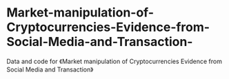 # Market-manipulation-of-Cryptocurrencies-Evidence-from-Social-Media-and-Transaction-

Data and code for 《Market manipulation of Cryptocurrencies Evidence from Social Media and Transaction》
